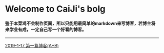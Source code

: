 <style type="text/css">
    body {
    background: url(http://imgsrc.baidu.com/forum/pic/item/6e4e302ac65c10381be07ab4bf119313b17e89cc.jpg) !important;
    background-repeat: no-repeat !important;
    background-position: -10% 100% !important;
    background-attachment: fixed !important;
    background-size: 25% !important;
}
</style>
# Welcome to CaiJi's bolg

#### 鉴于本菜鸡不会制作页面，所以只能用最简单的markdown来写博客，若博主将来学业有成，一定自己写一个好看的博客。

------------------------

[2019-1-17 第一篇博客(A+B)](./2019/1/2019-1-17.md)
